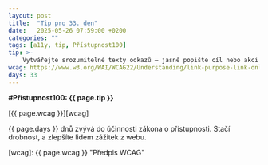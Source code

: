 ```yaml
---
layout: post
title:  "Tip pro 33. den"
date:   2025-05-26 07:59:00 +0200
categories: ""
tags: [a11y, tip, Přístupnost100]
tip: >- 
    Vytvářejte srozumitelné texty odkazů – jasně popište cíl nebo akci odkazu. Vyhněte se obecným frázím typu „klikněte sem“. Například: „Zjistit více o službách“ či „Stáhnout PDF zprávu“.
wcag: https://www.w3.org/WAI/WCAG22/Understanding/link-purpose-link-only
days: 33
---
```

**#Přístupnost100: {{ page.tip }}**

[{{ page.wcag }}][wcag]

{{ page.days }} dnů zvývá do účinnosti zákona o přístupnosti. Stačí drobnost, a zlepšíte lidem zážitek z webu.

[wcag]: {{ page.wcag }} "Předpis WCAG"
